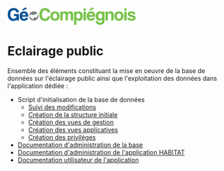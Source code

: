 ![picto](/doc/img/Logo_web-GeoCompiegnois.png)

# Eclairage public

Ensemble des éléments constituant la mise en oeuvre de la base de données sur l'éclairage public ainsi que l'exploitation des données dans l'application dédiée :

- Script d'initialisation de la base de données
  * [Suivi des modifications](SQL/ECL_00_trace.sql)
  * [Création  de la structure initiale](SQL/ECL_10_squelette.sql)
  * [Création des vues de gestion](SQL/ECL_20_vues_gestion.sql)
  * [Création des vues applicatives](SQL/ECL_21_vues_xapps.sql)
  * [Création des privilèges](SQL/ECL_99_grant.sql)
- [Documentation d'administration de la base](doc/doc_admin_bd_ecl.md)
- [Documentation d'administration de l'application HABITAT](doc/doc_admin_app_ecl.md)
- [Documentation utilisateur de l'application](doc/doc_user_app_ecl.md)
